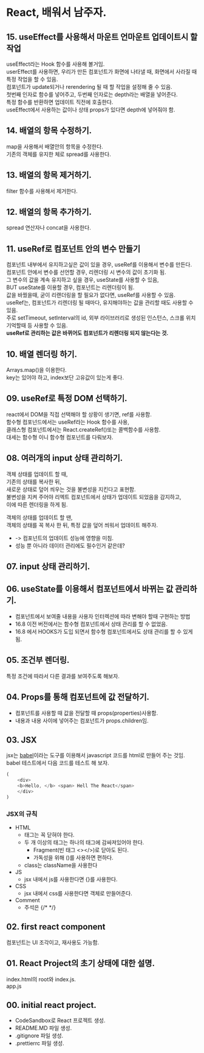 # React, 배워서 남주자.

## 15. useEffect를 사용해서 마운트 언마운트 업데이트시 할 작업

useEffect라는 Hook 함수를 사용해 볼거임.  
userEffect를 사용하면, 우리가 만든 컴포넌트가 화면에 나타낼 때, 화면에서 사라질 때 특정 작업을 할 수 있음.  
컴포넌트가 update되거나 rerendering 될 때 할 작업을 설정해 줄 수 있음.  
첫번째 인자로 함수를 넣어주고, 두번째 인자로는 depth라는 배열을 넣어준다.  
특정 함수를 반환하면 업데이트 직전에 호출한다.  
useEffect에서 사용하는 값이나 상태 props가 있다면 depth에 넣어줘야 함.

## 14. 배열의 항목 수정하기.

map을 사용해서 배열안의 항목을 수정한다.  
기존의 객체를 유지한 체로 spread를 사용한다.

## 13. 배열의 항목 제거하기.

filter 함수를 사용해서 제거한다.

## 12. 배열의 항목 추가하기.

spread 연산자나 concat을 사용한다.

## 11. useRef로 컴포넌트 안의 변수 만들기

컴포넌트 내부에서 유지하고싶은 값이 있을 경우, useRef를 이용해서 변수를 만든다.  
컴포넌트 안에서 변수를 선언할 경우, 리렌더링 시 변수의 값이 초기화 됨.  
그 변수의 값을 계속 유지하고 싶을 경우, useState를 사용할 수 있음,  
BUT useState를 이용할 경우, 컴포넌트는 리렌더링이 됨.  
값을 바꿨을때, 굳이 리랜더링을 할 필요가 없다면, useRef를 사용할 수 있음.  
useRef는, 컴포넌트가 리렌더링 될 때마다, 유지해야하는 값을 관리할 때도 사용할 수 있음.  
주로 setTimeout, setInterval의 id, 외부 라이브러리로 생성된 인스턴스, 스크롤 위치 기억할때 등 사용할 수 있음.  
**useRef로 관리하는 값은 바뀌어도 컴포넌트가 리렌더링 되지 않는다는 것.**

## 10. 배열 렌더링 하기.

Arrays.map()을 이용한다.  
key는 있어야 하고, index보단 고유값이 있는게 좋다.

## 09. useRef로 특정 DOM 선택하기.

react에서 DOM을 직접 선택해야 할 상황이 생기면, ref를 사용함.  
함수형 컴포넌드에서는 useRef라는 Hook 함수를 사용,  
클래스형 컴포넌트에서는 React.createRef()또는 콜백함수를 사용함.  
대세는 함수형 이니 함수형 컴포넌트를 다뤄보자.

## 08. 여러개의 input 상태 관리하기.

객체 상태를 업데이트 할 때,  
기존의 상태를 복사한 뒤,  
새로운 상태로 덮어 씌우는 것을 불변성을 지킨다고 표현함.  
불변성을 지켜 주어야 리엑트 컴포넌트에서 상태가 업데이트 되었음을 감지하고,  
이에 따른 렌더링을 하게 됨.

객체의 상태를 업데이트 할 땐,  
객체의 상태를 꼭 복사 한 뒤, 특정 값을 덮어 씌워서 업데이트 해주자.

- -> 컴포넌트의 업데이트 성능에 영향을 미침.
- 성능 뿐 아니라 데이터 관리에도 필수인거 같은데?

## 07. input 상태 관리하기.

## 06. useState를 이용해서 컴포넌트에서 바뀌는 값 관리하기.

- 컴포넌트에서 보여줄 내용을 사용자 인터렉션에 따라 변해야 할때 구현하는 방법
- 16.8 이전 버전에서는 함수형 컴포넌트에서 상태 관리를 할 수 없었음.
- 16.8 에서 HOOKS가 도입 되면서 함수형 컴포넌트에서도 상태 관리를 할 수 있게됨.

## 05. 조건부 렌더링.

특정 조건에 따라서 다른 결과를 보여주도록 해보자.

## 04. Props를 통해 컴포넌트에 값 전달하기.

- 컴포넌트를 사용할 때 값을 전달할 때 props(properties)사용함.
- 내용과 내용 사이에 넣어주는 컴포넌트가 props.children임.

## 03. JSX

jsx는 [babel](https://babeljs.io/)이라는 도구를 이용해서 javascript 코드를 html로 만들어 주는 것임.  
babel 테스트에서 다음 코드를 테스트 해 보자.  

```js
(
	<div>
    <b>Hello, </b> <span> Hell The React</span>
	</div> 
)
```

### JSX의 규칙

- HTML
  - 태그는 꼭 닫혀야 한다.
  - 두 개 이상의 태그는 하나의 태그에 감싸져있어야 한다.
    - Fragment(빈 태그 <></>)로 닫아도 된다.
    - 가독성을 위해 ()를 사용하면 편하다.
  - class는 className을 사용한다
- JS
  - jsx 내에서 js를 사용한다면 {}를 사용한다.
- CSS
  - jsx 내에서 css를 사용한다면 객체로 만들어준다.
- Comment
  - 주석은 {/\* \*/}

## 02. first react component

컴포넌트는 UI 조각이고, 재사용도 가능함.

## 01. React Project의 초기 상태에 대한 설명.

index.html의 root와 index.js.  
app.js  

## 00. initial react project.

- CodeSandbox로 React 프로젝트 생성.
- README.MD 파일 생성.
- .gitignore 파일 생성.
- .prettierrc 파일 생성.